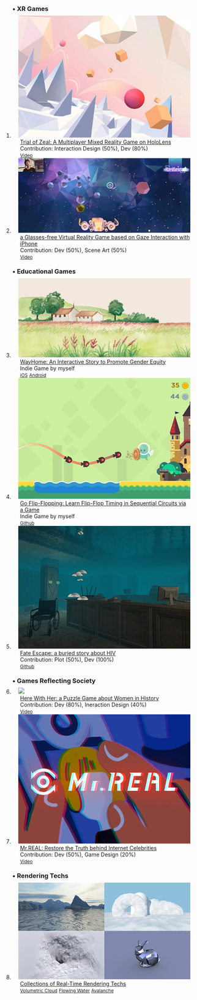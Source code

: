 <div class="publications">
<ol class="bibliography">

<h3 id="XR" style="margin: 10px 0px 8px;">• XR Games</h3>
<li>
<div class="pub-row">
  <div class="col-sm-3 abbr" style="position: relative;padding-right: 15px;padding-left: 15px;">
    <img src="assets/img/XR1_hololens.png" class="teaser img-fluid z-depth-1">
    <!-- <abbr class="badge">MR Game</abbr> -->
  </div>

  <div class="col-sm-9" style="position: relative;padding-right: 15px;padding-left: 20px;">
    <div class="title"><a href="https://www.youtube.com/watch?v=4gedNJmVAP4" target="_blank">Trial of Zeal: A Multiplayer Mixed Reality Game on HoloLens</a></div>
    <div class="author">Contribution: Interaction Design (50%), Dev (80%)</div>
    <div class="links">
      <a href="https://www.youtube.com/watch?v=4gedNJmVAP4" class="btn btn-sm z-depth-0" role="button" target="_blank" style="font-size:12px;">Video</a>
    </div>
  </div>
</div>
</li>

<li>
<div class="pub-row">
  <div class="col-sm-3 abbr" style="position: relative;padding-right: 15px;padding-left: 15px;">
    <img src="assets/img/XR2_iphoneX.png" class="teaser img-fluid z-depth-1">
    <!-- <abbr class="badge">VR Game</abbr> -->
  </div>

  <div class="col-sm-9" style="position: relative;padding-right: 15px;padding-left: 20px;">
    <div class="title"><a href="https://youtu.be/WtkFE1TVr0I" target="_blank">a Glasses-free Virtual Reality Game based on Gaze Interaction with iPhone</a></div>
    <div class="author">Contribution: Dev (50%), Scene Art (50%)</div>
    <div class="links">
      <a href="https://youtu.be/WtkFE1TVr0I" class="btn btn-sm z-depth-0" role="button" target="_blank" style="font-size:12px;">Video</a>
    </div>
  </div>
</div>
</li>
  

<h3 id="EduGames" style="margin: 20px 0px 8px;">• Educational Games</h3>
<li>
<div class="pub-row">
  <div class="col-sm-3 abbr" style="position: relative;padding-right: 15px;padding-left: 15px;">
    <img src="assets/img/EDU1_Rainbow.png" class="teaser img-fluid z-depth-1">
    <!-- <abbr class="badge">Equity</abbr> -->
  </div>

  <div class="col-sm-9" style="position: relative;padding-right: 15px;padding-left: 20px;">
    <div class="title"><a href="https://mp.weixin.qq.com/s/YRoKDeevJW6qhi3KQGKc3A" target="_blank">WayHome: An Interactive Story to Promote Gender Equity</a></div>
    <div class="author">Indie Game by myself</div>
    <div class="links">
      <a href="https://apps.apple.com/app/id6446995626" class="btn btn-sm z-depth-0" role="button" target="_blank" style="font-size:12px;">iOS</a>
      <a href="https://qowt2eb590.feishu.cn/docx/Ffg5dSliaoWwjvxrDBvcK5mXnhe" class="btn btn-sm z-depth-0" role="button" target="_blank" style="font-size:12px;">Android</a>
      <!-- <a href="https://mp.weixin.qq.com/s/YRoKDeevJW6qhi3KQGKc3A" class="btn btn-sm z-depth-0" role="button" target="_blank" style="font-size:12px;">Intro</a> -->
    </div>
  </div>
</div>
</li>

<li>
<div class="pub-row">
  <div class="col-sm-3 abbr" style="position: relative;padding-right: 15px;padding-left: 15px;">
    <img src="assets/img/EDU2_EE.png" class="teaser img-fluid z-depth-1">
    <!-- <abbr class="badge">Circuit</abbr> -->
  </div>

  <div class="col-sm-9" style="position: relative;padding-right: 15px;padding-left: 20px;">
    <div class="title"><a href="https://github.com/ShuchangXu/Go-Flip-fLopping" target="_blank">Go Flip-Flopping: Learn Flip-Flop Timing in Sequential Circuits via a Game</a></div>
    <div class="author">Indie Game by myself</div>
    <div class="links">
      <a href="https://github.com/ShuchangXu/Go-Flip-fLopping" class="btn btn-sm z-depth-0" role="button" target="_blank" style="font-size:12px;">Github</a>
    </div>
  </div>
</div>
</li>

<li>
<div class="pub-row">
  <div class="col-sm-3 abbr" style="position: relative;padding-right: 15px;padding-left: 15px;">
    <img src="assets/img/EDU3_AIDS.png" class="teaser img-fluid z-depth-1">
    <!-- <abbr class="badge">Equity</abbr> -->
  </div>

  <div class="col-sm-9" style="position: relative;padding-right: 15px;padding-left: 20px;">
    <div class="title"><a href="https://github.com/ShuchangXu/fateEscape" target="_blank">Fate Escape: a buried story about HIV</a></div>
    <div class="author">Contribution: Plot (50%), Dev (100%)</div>
    <div class="links">
      <a href="https://github.com/ShuchangXu/fateEscape" class="btn btn-sm z-depth-0" role="button" target="_blank" style="font-size:12px;">Github</a>
    </div>
  </div>
</div>
</li>

<h3 id="GameSocial" style="margin: 20px 0px 8px;">• Games Reflecting Society</h3>
<li>
<div class="pub-row">
  <div class="col-sm-3 abbr" style="position: relative;padding-right: 15px;padding-left: 15px;">
    <img src="assets/img/FUN1_Her.png" class="teaser img-fluid z-depth-1">
    <!-- <abbr class="badge">Equity</abbr> -->
  </div>

  <div class="col-sm-9" style="position: relative;padding-right: 15px;padding-left: 20px;">
    <div class="title"><a href="https://youtu.be/Sq1LErRnsE0" target="_blank">Here With Her: a Puzzle Game about Women in History</a></div>
    <div class="author">Contribution: Dev (80%), Ineraction Design (40%)</div>
    <div class="links">
      <a href="https://youtu.be/Sq1LErRnsE0" class="btn btn-sm z-depth-0" role="button" target="_blank" style="font-size:12px;">Video</a>
    </div>
  </div>
</div>
</li>

<li>
<div class="pub-row">
  <div class="col-sm-3 abbr" style="position: relative;padding-right: 15px;padding-left: 15px;">
    <img src="assets/img/FUN2_MrREAL.png" class="teaser img-fluid z-depth-1">
    <!-- <abbr class="badge">Truth</abbr> -->
  </div>

  <div class="col-sm-9" style="position: relative;padding-right: 15px;padding-left: 20px;">
    <div class="title"><a href="https://youtu.be/d06zUiQLdrg" target="_blank">Mr.REAL: Restore the Truth behind Internet Celebrities</a></div>
    <div class="author">Contribution: Dev (50%), Game Design (20%)</div>
    <div class="links">
      <a href="https://youtu.be/d06zUiQLdrg" class="btn btn-sm z-depth-0" role="button" target="_blank" style="font-size:12px;">Video</a>
    </div>
  </div>
</div>
</li>

<h3 id="Rendering" style="margin: 20px 0px 8px;">• Rendering Techs</h3>
<li>
<div class="pub-row">
  <div class="col-sm-3 abbr" style="position: relative;padding-right: 15px;padding-left: 15px;">
    <img src="assets/img/RTR0.png" class="teaser img-fluid z-depth-1">
    <!-- <abbr class="badge">Cloud</abbr> -->
  </div>

  <div class="col-sm-9" style="position: relative;padding-right: 15px;padding-left: 20px;">
    <div class="title"><a href="" target="_blank">Collections of Real-Time Rendering Techs</a></div>
    <div class="links">
      <a href="https://github.com/ShuchangXu/VolumeCloud" class="btn btn-sm z-depth-0" role="button" target="_blank" style="font-size:12px;">Volumetric Cloud</a>
      <a href="https://github.com/ShuchangXu/ComputerGraphics/blob/master/2.TerrainEngine(A6)/Report.md" class="btn btn-sm z-depth-0" role="button" target="_blank" style="font-size:12px;">Flowing Water</a>
      <a href="" class="btn btn-sm z-depth-0" role="button" target="_blank" style="font-size:12px;">Avalanche</a>
    </div>
  </div>
</div>
</li>


<br>

</ol>
</div>
